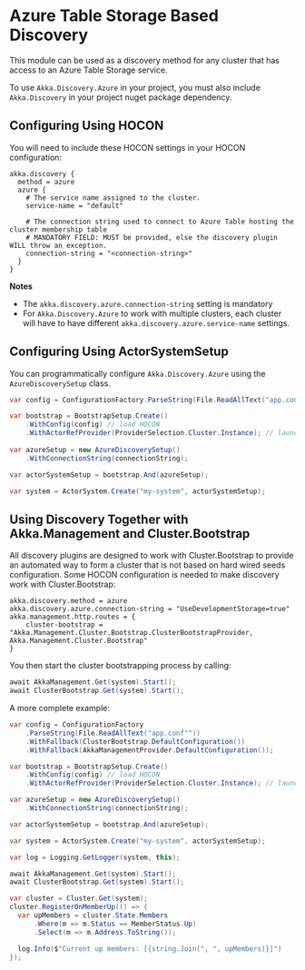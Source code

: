 # Azure Table Storage Based Discovery

This module can be used as a discovery method for any cluster that has access to an Azure Table Storage service.

To use `Akka.Discovery.Azure` in your project, you must also include `Akka.Discovery` in your project nuget package dependency.

## Configuring Using HOCON

You will need to include these HOCON settings in your HOCON configuration:
```
akka.discovery {
  method = azure
  azure {
    # The service name assigned to the cluster.
    service-name = "default"
    
    # The connection string used to connect to Azure Table hosting the cluster membership table
    # MANDATORY FIELD: MUST be provided, else the discovery plugin WILL throw an exception.
    connection-string = "<connection-string>"
  }
}
```

__Notes__
* The `akka.discovery.azure.connection-string` setting is mandatory
* For `Akka.Discovery.Azure` to work with multiple clusters, each cluster will have to have different `akka.discovery.azure.service-name` settings.

## Configuring Using ActorSystemSetup

You can programmatically configure `Akka.Discovery.Azure` using the `AzureDiscoverySetup` class.

```C#
var config = ConfigurationFactory.ParseString(File.ReadAllText("app.conf"));

var bootstrap = BootstrapSetup.Create()
    .WithConfig(config) // load HOCON
    .WithActorRefProvider(ProviderSelection.Cluster.Instance); // launch Akka.Cluster
                
var azureSetup = new AzureDiscoverySetup()
    .WithConnectionString(connectionString);

var actorSystemSetup = bootstrap.And(azureSetup);

var system = ActorSystem.Create("my-system", actorSystemSetup);
```

## Using Discovery Together with Akka.Management and Cluster.Bootstrap
All discovery plugins are designed to work with Cluster.Bootstrap to provide an automated way to form a cluster that is not based on hard wired seeds configuration. Some HOCON configuration is needed to make discovery work with Cluster.Bootstrap:

```
akka.discovery.method = azure
akka.discovery.azure.connection-string = "UseDevelopmentStorage=true"
akka.management.http.routes = {
    cluster-bootstrap = "Akka.Management.Cluster.Bootstrap.ClusterBootstrapProvider, Akka.Management.Cluster.Bootstrap"
}
```

You then start the cluster bootstrapping process by calling:
```C#
await AkkaManagement.Get(system).Start();
await ClusterBootstrap.Get(system).Start();
```

A more complete example:
```C#
var config = ConfigurationFactory
    .ParseString(File.ReadAllText("app.conf""))
    .WithFallback(ClusterBootstrap.DefaultConfiguration())
    .WithFallback(AkkaManagementProvider.DefaultConfiguration());

var bootstrap = BootstrapSetup.Create()
    .WithConfig(config) // load HOCON
    .WithActorRefProvider(ProviderSelection.Cluster.Instance); // launch Akka.Cluster

var azureSetup = new AzureDiscoverySetup()
    .WithConnectionString(connectionString);

var actorSystemSetup = bootstrap.And(azureSetup);

var system = ActorSystem.Create("my-system", actorSystemSetup);

var log = Logging.GetLogger(system, this);

await AkkaManagement.Get(system).Start();
await ClusterBootstrap.Get(system).Start();

var cluster = Cluster.Get(system);
cluster.RegisterOnMemberUp(() => {
  var upMembers = cluster.State.Members
      .Where(m => m.Status == MemberStatus.Up)
      .Select(m => m.Address.ToString());

  log.Info($"Current up members: [{string.Join(", ", upMembers)}]")
});
```
